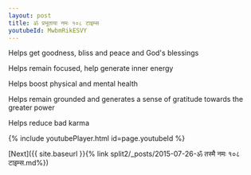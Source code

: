 ```yaml
---
layout: post
title: ॐ प्रभूताया नमः १०८ टाइम्स
youtubeId: MwbmRikESVY
---
```

 
 
Helps get goodness, bliss and peace and God's blessings
 
Helps remain focused, help generate inner energy 
 
Helps boost physical and mental health 
 
Helps remain grounded and generates a sense of gratitude towards the greater power 
 
Helps reduce bad karma
 
 
 
 


{% include youtubePlayer.html id=page.youtubeId %}
 
[Next]({{ site.baseurl }}{% link  split2/_posts/2015-07-26-ॐ तस्मै नमः १०८ टाइम्स.md%})
 
